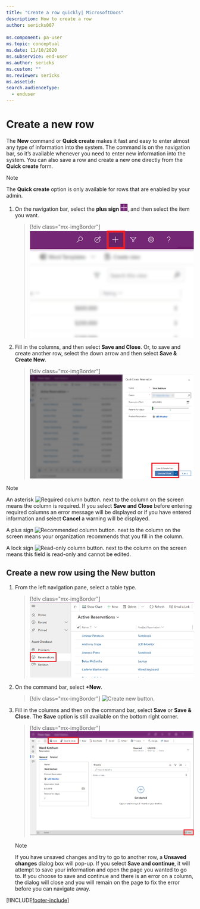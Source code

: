 ```yaml
---
title: "Create a row quickly| MicrosoftDocs"
description: How to create a row
author: sericks007

ms.component: pa-user
ms.topic: conceptual
ms.date: 11/10/2020
ms.subservice: end-user
ms.author: sericks
ms.custom: ""
ms.reviewer: sericks
ms.assetid: 
search.audienceType: 
  - enduser
---
```

# Create a new row

The **New** command or **Quick create** makes it fast and easy to enter almost any type of information into the system. The command is on the navigation bar, so it’s available whenever you need to enter new information into the system. You can also save a row and create a new one directly from the **Quick create** form.

> [!NOTE]
> The **Quick create** option is only available for rows that are enabled by your admin.
    
1. On the navigation bar, select the **plus sign** ![Create a row button.](media/create-record-button.png "Create a row button"), and then select the item you want.  

    > [!div class="mx-imgBorder"] 
    > ![Create a row.](media/newrecord1.png "Create a row")
  
2.  Fill in the columns, and then select **Save and Close**. Or, to save and create another row, select the down arrow and then select  **Save & Create New**.

     > [!div class="mx-imgBorder"] 
     > ![Save a row.](media/quick_create.png "Save a row")
  
> [!NOTE]
> An asterisk ![Required column button.](media/required-field-button.png "Required column button") next to the column on the screen means the column is required. If you select **Save and Close** before entering required columns an error message will be displayed or if you have entered information and select **Cancel** a warning will be displayed.
>   
> A plus sign ![Recommended column button.](media/recommended-field-button.png "Recommended column button") next to the column on the screen means your organization recommends that you fill in the column.  
>   
> A lock sign ![Read-only column button.](media/recommended-field-button.png "Recommended column button") next to the column on the screen means this field is read-only and cannot be edited.  


## Create a new row using the New button 

1. From the left navigation pane, select a table type. 

    > [!div class="mx-imgBorder"] 
    > ![Select a table.](media/select-table.png "Select a table")
    
2. On the command bar, select **+New**.

    > [!div class="mx-imgBorder"] 
    > ![Create new button.](media/newrecord2.png "Create new button")
  
3. Fill in the columns and then on the command bar, select **Save** or **Save & Close**. The **Save** option is still available on the bottom right corner.

    > [!div class="mx-imgBorder"] 
    > ![Save option on a row.](media/saveoptionalwaysvisible.png "Save option on a row")

   > [!NOTE]
   > If you have unsaved changes and try to go to another row, a **Unsaved changes** dialog box will pop-up. If you select **Save and continue**, it will attempt to save your information and open the page you wanted to go to. If you choose to save and continue and there is an error on a column, the dialog will close and you will remain on the page to fix the error before you can navigate away.

 




[!INCLUDE[footer-include](../includes/footer-banner.md)]
